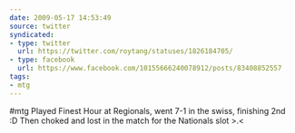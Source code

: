 ```yaml
---
date: 2009-05-17 14:53:49
source: twitter
syndicated:
- type: twitter
  url: https://twitter.com/roytang/statuses/1826184705/
- type: facebook
  url: https://www.facebook.com/10155666240078912/posts/83408852557
tags:
- mtg
---
```


#mtg Played Finest Hour at Regionals, went 7-1 in the swiss, finishing 2nd :D Then choked and lost in the match for the Nationals slot &gt;.&lt;